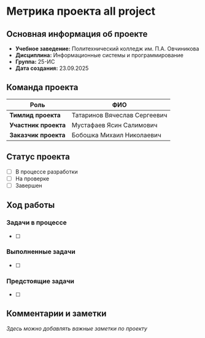 # Метрика проекта all project

## Основная информация об проекте
- **Учебное заведение:** Политехнический колледж им. П.А. Овчиникова
- **Дисциплина:** Информационные системы и программирование
- **Группа:** 25-ИС
- **Дата создания:** 23.09.2025

## Команда проекта
| Роль | ФИО |
|------|-----|
| **Тимлид проекта** | Татаринов Вячеслав Сергеевич |
| **Участник проекта** | Мустафаев Ясин Салимович |
| **Заказчик проекта** | Бобошка Михаил Николаевич |

## Статус проекта
- [ ] В процессе разработки
- [ ] На проверке
- [ ] Завершен

## Ход работы
### Задачи в процессе
- [ ] 

### Выполненные задачи
- [ ] 

### Предстоящие задачи
- [ ] 

## Комментарии и заметки
*Здесь можно добавлять важные заметки по проекту*
